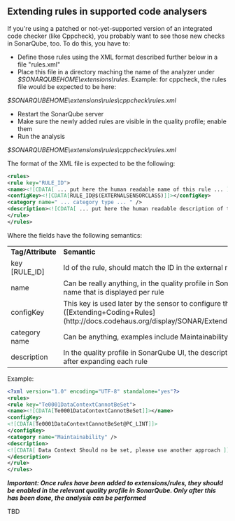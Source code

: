 ## Extending rules in supported code analysers

If you're using a patched or not-yet-supported version of an integrated code checker (like Cppcheck), you probably want to see those new checks in SonarQube, too. To do this, you have to:
- Define those rules using the XML format described further below in a file "rules.xml"
- Place this file in a directory maching the name of the analyzer under _$SONARQUBEHOME\extensions\rules_. Example: for cppcheck, the rules file would be expected to be here: 

_$SONARQUBEHOME\extensions\rules\cppcheck\rules.xml_

- Restart the SonarQube server
- Make sure the newly added rules are visible in the quality profile; enable them
- Run the analysis

_$SONARQUBEHOME\extensions\rules\cppcheck\rules.xml_

The format of the XML file is expected to be the following:

```XML
<rules> 
<rule key="RULE_ID">
<name><![CDATA[ ... put here the human readable name of this rule ... ]]></name>
<configKey><![CDATA[RULE_ID@$(EXTERNALSENSORCLASS)]]></configKey>
<category name=" ... category type ... " />
<description><![CDATA[ ... put here the human readable description of this rule ... ]]></description>
</rule>
</rules>
```

Where the fields have the following semantics:

<table>
<tr>
<td><b>Tag/Attribute</b></td>
<td><b>Semantic</b></td>
</tr>

<tr>
<td>key [RULE_ID]</td>
<td>Id of the rule, should match the ID in the external reports</td>
</tr>

<tr>
<td>name</td>
<td>Can be really anything, in the quality profile in SonarQube its the first name that is displayed per rule</td>
</tr>

<tr>
<td>configKey</td>
<td>This key is used later by the sensor to configure the code analyzer ([Extending+Coding+Rules] (http://docs.codehaus.org/display/SONAR/Extending+Coding+Rules)) </td>
</tr>

<tr>
<td>category name</td>
<td>Can be anything, examples include Maintainability Style Usability etc</td>
</tr>

<tr>
<td>description</td>
<td>In the quality profile in SonarQube UI, the description will be show after expanding each rule</td>
</tr>

</table>

Example:

```XML
<?xml version="1.0" encoding="UTF-8" standalone="yes"?>
<rules>
<rule key="Te0001DataContextCannotBeSet">
<name><![CDATA[Te0001DataContextCannotBeSet]]></name>
<configKey>
<![CDATA[Te0001DataContextCannotBeSet@PC_LINT]]>
</configKey>
<category name="Maintainability" />
<description>
<![CDATA[ Data Context Should no be set, please use another approach ]]>
</description>
</rule>
</rules>
```

**_Important: Once rules have been added to extensions/rules, they should be enabled in the relevant quality profile in SonarQube. Only after this has been done, the analysis can be performed_**

TBD